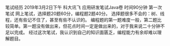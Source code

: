 笔试经历
2019年3月2日下午 科大讯飞 应用研发笔试Java卷 时间90分钟 第一次笔试
网上笔试，选择题20题60分，编程题2题40分。
选择题很多不会的：树、线程，还有些记不住了，甚至有些不认识的。
编程题的第一题难度一般，第二题比较简单。第一题没有做出来，但花点时间一定是做出来的，对于我来说二十分钟不足以完成。
经过这次笔试，我认识到自己的知识面匮乏，编程能力有余却难以理解题目。
